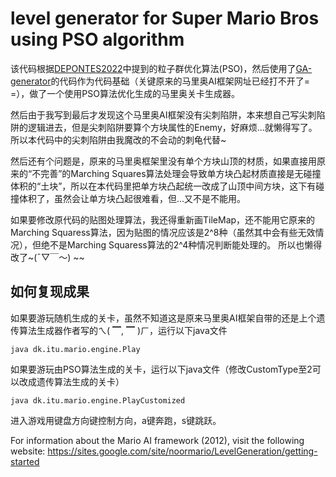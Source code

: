 # level generator for Super Mario Bros using PSO algorithm

该代码根据[DEPONTES2022](https://www.sciencedirect.com/science/article/pii/S1875952122000209)中提到的粒子群优化算法(PSO)，然后使用了[GA-generator](https://github.com/lucasnfe/smb-genetic-level-generator/tree/master)的代码作为代码基础（关键原来的马里奥AI框架网址已经打不开了= =），做了一个使用PSO算法优化生成的马里奥关卡生成器。

然后由于我写到最后才发现这个马里奥AI框架没有尖刺陷阱，本来想自己写尖刺陷阱的逻辑进去，但是尖刺陷阱要算个方块属性的Enemy，好麻烦...就懒得写了。
所以本代码中的尖刺陷阱由我魔改的不会动的刺龟代替~

然后还有个问题是，原来的马里奥框架里没有单个方块山顶的材质，如果直接用原来的“不完善”的Marching Squares算法处理会导致单方块凸起材质直接是无碰撞体积的“土块”，所以在本代码里把单方块凸起统一改成了山顶中间方块，这下有碰撞体积了，虽然会让单方块凸起很难看，但...又不是不能用。

如果要修改原代码的贴图处理算法，我还得重新画TileMap，还不能用它原来的Marching Squaress算法，因为贴图的情况应该是2^8种（虽然其中会有些无效情况），但绝不是Marching Squaress算法的2^4种情况判断能处理的。
所以也懒得改了~(ˉ▽￣～) ~~

## 如何复现成果

如果要游玩随机生成的关卡，虽然不知道这是原来马里奥AI框架自带的还是上个遗传算法生成器作者写的ㄟ( ▔, ▔ )ㄏ，运行以下java文件

```
java dk.itu.mario.engine.Play
```

如果要游玩由PSO算法生成的关卡，运行以下java文件（修改CustomType至2可以改成遗传算法生成的关卡）

```
java dk.itu.mario.engine.PlayCustomized
```

进入游戏用键盘方向键控制方向，a键奔跑，s键跳跃。

For information about the Mario AI framework (2012), visit the following website:
https://sites.google.com/site/noormario/LevelGeneration/getting-started

